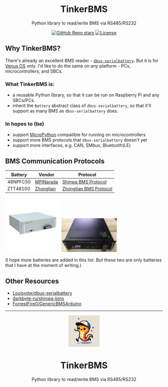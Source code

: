 <div align="center">
  <h1>TinkerBMS</h1>
  <p>Python library to read/write BMS via RS485/RS232</p>
  <a href="https://github.com/dumtux/tinkerbms/stargazers"><img alt="GitHub Repo stars" src="https://img.shields.io/github/stars/dumtux/tinkerbms"></a>
  <a href="https://github.com/dumtux/tinkerbms/blob/main/LICENSE"><img alt="License" src="https://img.shields.io/badge/license-MIT-blue"></a>
</div>


## Why TinkerBMS?

There's already an excellent BMS reader - [`dbus-serialbattery`][dbus-serialbattery].
But it is for [Venus OS](https://github.com/victronenergy/venus) only.
I'd like to do the same on any platform - PCs, microcontrollers, and SBCs.

### What TinkerBMS is:

* a reusable Python library, so that it can be run on Raspberry Pi and any SBCs/PCs.
* inherit the `Battery` abstract class of `dbus-serialbattery`, so that it'll support as many BMS as `dbus-serialbattery` does.

### In hopes to (be)

* support [MicroPython](https://github.com/micropython/micropython) compatible for running on microcontrollers
* support more BMS protocols that `dbus-serialbattery` doesn't yet
* support more interfaces, e.g. CAN, SMbus, Bluetooth(LE)


## BMS Communication Protocols

| Battery  | Vendor                  | Protocol                                             |
| -------- | ----------------------- | ---------------------------------------------------- |
| 48NPFC50 | [MPINarada][mfr-narada] | [Shinwa BMS Protocol](./doc/protocol-shinwa-bms.pdf) |
| ZTT48100 | [Zhongtian][mfr-ztt]    | [Zhongtian BMS Protocol](./doc/protocol-ztt-bms.pdf) |


<img src="./doc/img/narada-npfc50.jpg" width=35%>
<img src="./doc/img/zhongtian-ztt48100.jpg" width=35%>

(I hope more batteries are added in this list. But these two are only batteries that I have at the moment of writing.)


## Other Resources

* [Louisvdw/dbus-serialbattery][dbus-serialbattery]
* [darkbyte-ru/shinwa-bms](https://github.com/darkbyte-ru/shinwa-bms)
* [ForrestFire0/GenericBMSArduino](https://github.com/ForrestFire0/GenericBMSArduino)

[dbus-serialbattery]: https://github.com/Louisvdw/dbus-serialbattery
[mfr-narada]: https://mpinarada.com/
[mfr-ztt]: https://www.zttgroup.com/


***

<div align="center">
<img src="./doc/img/logo.jpg" width=20%>
  <h1>TinkerBMS</h1>
  <p>Python library to read/write BMS via RS485/RS232</p>
</div>
